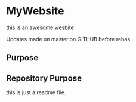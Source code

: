 # MyWebsite

this is an awesome wesbite

Updates made on master on GITHUB before rebas

## Purpose

## Repository Purpose

this is just a readme file.
